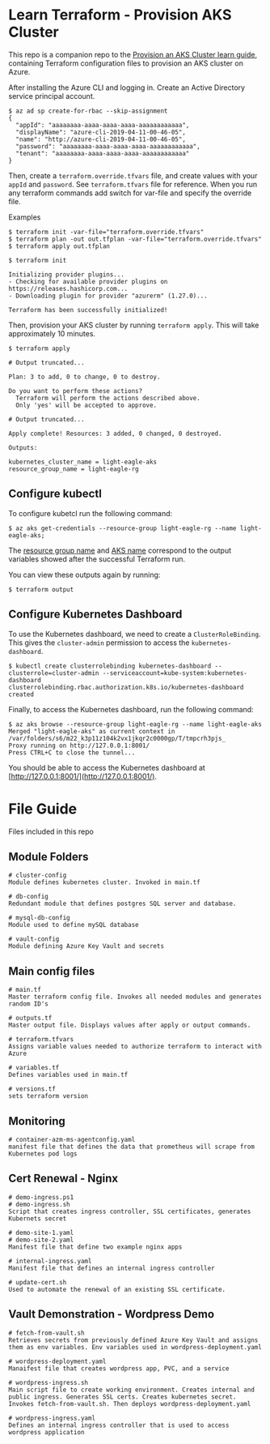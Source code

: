 # Learn Terraform - Provision AKS Cluster

This repo is a companion repo to the [Provision an AKS Cluster learn guide](https://learn.hashicorp.com/terraform/kubernetes/provision-aks-cluster), containing
Terraform configuration files to provision an AKS cluster on
Azure.

After installing the Azure CLI and logging in. Create an Active Directory service
principal account.

```shell
$ az ad sp create-for-rbac --skip-assignment
{
  "appId": "aaaaaaaa-aaaa-aaaa-aaaa-aaaaaaaaaaaa",
  "displayName": "azure-cli-2019-04-11-00-46-05",
  "name": "http://azure-cli-2019-04-11-00-46-05",
  "password": "aaaaaaaa-aaaa-aaaa-aaaa-aaaaaaaaaaaa",
  "tenant": "aaaaaaaa-aaaa-aaaa-aaaa-aaaaaaaaaaaa"
}
```

Then, create a `terraform.override.tfvars` file, and create values with your `appId` and `password`. See `terraform.tfvars` file for reference. 
When you run any terraform commands add switch for var-file and specify the override file.

Examples
```shell
$ terraform init -var-file="terraform.override.tfvars" 
$ terraform plan -out out.tfplan -var-file="terraform.override.tfvars" 
$ terraform apply out.tfplan
```



```shell
$ terraform init

Initializing provider plugins...
- Checking for available provider plugins on https://releases.hashicorp.com...
- Downloading plugin for provider "azurerm" (1.27.0)...

Terraform has been successfully initialized!
```


Then, provision your AKS cluster by running `terraform apply`. This will 
take approximately 10 minutes.

```shell
$ terraform apply

# Output truncated...

Plan: 3 to add, 0 to change, 0 to destroy.

Do you want to perform these actions?
  Terraform will perform the actions described above.
  Only 'yes' will be accepted to approve.

# Output truncated...

Apply complete! Resources: 3 added, 0 changed, 0 destroyed.

Outputs:

kubernetes_cluster_name = light-eagle-aks
resource_group_name = light-eagle-rg
```

## Configure kubectl

To configure kubetcl run the following command:

```shell
$ az aks get-credentials --resource-group light-eagle-rg --name light-eagle-aks;
```

The
[resource group name](https://github.com/hashicorp/learn-terraform-provision-aks-cluster/blob/master/aks-cluster.tf#L16)
and [AKS name](https://github.com/hashicorp/learn-terraform-provision-aks-cluster/blob/master/aks-cluster.tf#L25)
 correspond to the output variables showed after the successful Terraform run.

You can view these outputs again by running:

```shell
$ terraform output
```

## Configure Kubernetes Dashboard

To use the Kubernetes dashboard, we need to create a `ClusterRoleBinding`. This
gives the `cluster-admin` permission to access the `kubernetes-dashboard`.

```shell
$ kubectl create clusterrolebinding kubernetes-dashboard --clusterrole=cluster-admin --serviceaccount=kube-system:kubernetes-dashboard
clusterrolebinding.rbac.authorization.k8s.io/kubernetes-dashboard created
```

Finally, to access the Kubernetes dashboard, run the following command:

```shell
$ az aks browse --resource-group light-eagle-rg --name light-eagle-aks
Merged "light-eagle-aks" as current context in /var/folders/s6/m22_k3p11z104k2vx1jkqr2c0000gp/T/tmpcrh3pjs_
Proxy running on http://127.0.0.1:8001/
Press CTRL+C to close the tunnel...
```

 You should be able to access the Kubernetes dashboard at [http://127.0.0.1:8001/](http://127.0.0.1:8001/).

# File Guide
Files included in this repo

## Module Folders
```
# cluster-config 
Module defines kubernetes cluster. Invoked in main.tf

# db-config
Redundant module that defines postgres SQL server and database.

# mysql-db-config
Module used to define mySQL database

# vault-config
Module defining Azure Key Vault and secrets
```

## Main config files
```
# main.tf
Master terraform config file. Invokes all needed modules and generates random ID's

# outputs.tf
Master output file. Displays values after apply or output commands.

# terraform.tfvars
Assigns variable values needed to authorize terraform to interact with Azure
    
# variables.tf
Defines variables used in main.tf

# versions.tf
sets terraform version
```

## Monitoring
```
# container-azm-ms-agentconfig.yaml
manifest file that defines the data that prometheus will scrape from Kubernetes pod logs
```

## Cert Renewal - Nginx
```
# demo-ingress.ps1
# demo-ingress.sh
Script that creates ingress controller, SSL certificates, generates Kubernets secret

# demo-site-1.yaml
# demo-site-2.yaml
Manifest file that define two example nginx apps

# internal-ingress.yaml
Manifest file that defines an internal ingress controller

# update-cert.sh
Used to automate the renewal of an existing SSL certificate.
```

## Vault Demonstration - Wordpress Demo
```
# fetch-from-vault.sh
Retrieves secrets from previously defined Azure Key Vault and assigns them as env variables. Env variables used in wordpress-deployment.yaml

# wordpress-deployment.yaml
Manaifest file that creates wordpress app, PVC, and a service
    
# wordpress-ingress.sh
Main script file to create working environment. Creates internal and public ingress. Generates SSL certs. Creates kubernetes secret. Invokes fetch-from-vault.sh. Then deploys wordpress-deployment.yaml

# wordpress-ingress.yaml
Defines an internal ingress controller that is used to access wordpress application
```